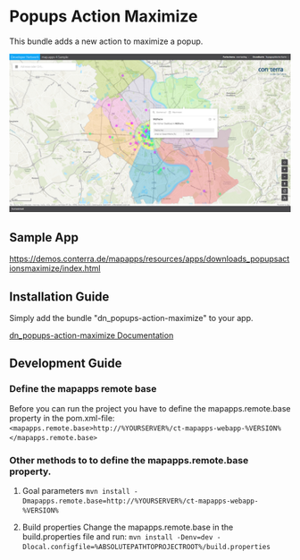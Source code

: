 # Popups Action Maximize

This bundle adds a new action to maximize a popup.

![Screenshot App](https://github.com/conterra/mapapps-popups-action-maximize/blob/master/screenshot.JPG)

## Sample App
https://demos.conterra.de/mapapps/resources/apps/downloads_popupsactionsmaximize/index.html

## Installation Guide

Simply add the bundle "dn_popups-action-maximize" to your app.

[dn_popups-action-maximize Documentation](https://github.com/conterra/mapapps-popups-action-maximize/tree/master/src/main/js/bundles/dn_popups-action-maximize)

## Development Guide
### Define the mapapps remote base
Before you can run the project you have to define the mapapps.remote.base property in the pom.xml-file:
`<mapapps.remote.base>http://%YOURSERVER%/ct-mapapps-webapp-%VERSION%</mapapps.remote.base>`

### Other methods to to define the mapapps.remote.base property.
1. Goal parameters
`mvn install -Dmapapps.remote.base=http://%YOURSERVER%/ct-mapapps-webapp-%VERSION%`

2. Build properties
Change the mapapps.remote.base in the build.properties file and run:
`mvn install -Denv=dev -Dlocal.configfile=%ABSOLUTEPATHTOPROJECTROOT%/build.properties`
